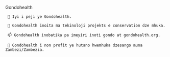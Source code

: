 Gondohealth
 
     🔭 Iyi i peji ye Gondohealth.

     🌱 Gondohealth inoita ma tekinoloji projekts e conservation dze mhuka.

     📫 Gondohealth inobatika pa imeyiri inoti gondo at gondohealth.org.

     🌱 Gondohealth i non profit ye hutano hwemhuka dzesango muna Zambezi/Zambezia.
